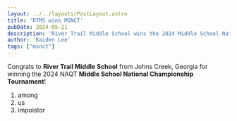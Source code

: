 ```yaml
---
layout: ../../layouts/PostLayout.astro
title: 'RTMS wins MSNCT'
pubDate: 2024-05-21
description: 'River Trail Middle School wins the 2024 Middle School National Championship'
author: 'Kaiden Lee'
tags: ["msnct"]
---
```


Congrats to **River Trail Middle School** from Johns Creek, Georgia for winning the 2024 NAQT **Middle School National Championship Tournament**!

1. among
2. us
3. impoistor